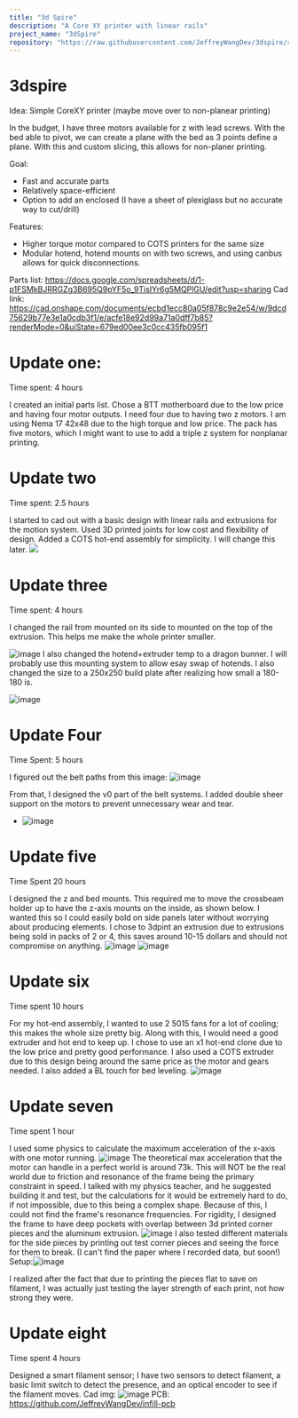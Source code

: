 ```yaml
---
title: "3d Spire"
description: "A Core XY printer with linear rails"
project_name: "3dSpire"
repository: "https://raw.githubusercontent.com/JeffreyWangDev/3dspire/refs/heads/main/design.md"
---
```

# 3dspire

Idea: Simple CoreXY printer (maybe move over to non-planear printing)

In the budget, I have three motors available for z with lead screws. With the bed able to pivot, we can create a plane with the bed as 3 points define a plane. With this and custom slicing, this allows for non-planer printing. 

Goal:
- Fast and accurate parts
- Relatively space-efficient
- Option to add an enclosed (I have a sheet of plexiglass but no accurate way to cut/drill)

Features:
- Higher torque motor compared to COTS printers for the same size 
- Modular hotend, hotend mounts on with two screws, and using canbus allows for quick disconnections. 


Parts list:
https://docs.google.com/spreadsheets/d/1-p1FSMkBJRRGZg3B695Q9pYF5o_9TisIYr6g5MQPlGU/edit?usp=sharing
Cad link:
https://cad.onshape.com/documents/ecbd1ecc80a05f878c9e2e54/w/9dcd75629b77e3e1a0cdb3f1/e/acfe18e92d99a71a0dff7b85?renderMode=0&uiState=679ed00ee3c0cc435fb095f1


# Update one:
Time spent: 4 hours

I created an initial parts list. Chose a BTT motherboard due to the low price and having four motor outputs. I need four due to having two z motors. I am using Nema 17 42x48 due to the high torque and low price. The pack has five motors, which I might want to use to add a triple z system for nonplanar printing. 

# Update two
Time spent: 2.5 hours

I started to cad out with a basic design with linear rails and extrusions for the motion system. Used 3D printed joints for low cost and flexibility of design. Added a COTS hot-end assembly for simplicity. I will change this later. 
![](https://cloud-4adfs32od-hack-club-bot.vercel.app/0image.png)



# Update three
Time spent: 4 hours

I changed the rail from mounted on its side to mounted on the top of the extrusion. This helps me make the whole printer smaller.

![image](https://github.com/user-attachments/assets/7102418d-f17d-4d8b-a479-e3aab53bb22d)
I also changed the hotend+extruder temp to a dragon bunner. I will probably use this mounting system to allow esay swap of hotends. I also changed the size to a 250x250 build plate after realizing how small a 180-180 is. 

![image](https://github.com/user-attachments/assets/6f468370-7b79-4f1d-bccf-cf5dfd8e3456)


# Update Four
Time Spent: 5 hours

I figured out the belt paths from this image:
![image](https://github.com/user-attachments/assets/476c0db7-1e39-497a-9d4c-de7377b1bf9b)


From that, I designed the v0 part of the belt systems. I added double sheer support on the motors to prevent unnecessary wear and tear.
- ![image](https://github.com/user-attachments/assets/6a8ee717-8362-4d96-96f9-5bda1af1594a)


# Update five
Time Spent 20 hours  

I designed the z and bed mounts. This required me to move the crossbeam holder up to have the z-axis mounts on the inside, as shown below. I wanted this so I could easily bold on side panels later without worrying about producing elements. I chose to 3dpint an extrusion due to extrusions being sold in packs of 2 or 4, this saves around 10-15 dollars and should not compromise on anything. 
![image](https://github.com/user-attachments/assets/05c2d015-01c6-4250-a13c-301b3e738d28)
![image](https://github.com/user-attachments/assets/b78480f5-720b-417a-ac1a-76ae9febead9)

# Update six
Time spent 10 hours

For my hot-end assembly, I wanted to use 2 5015 fans for a lot of cooling; this makes the whole size pretty big. Along with this, I would need a good extruder and hot end to keep up. I chose to use an x1 hot-end clone due to the low price and pretty good performance. I also used a COTS extruder due to this design being around the same price as the motor and gears needed. I also added a BL touch for bed leveling. 
![image](https://github.com/user-attachments/assets/a74bb44c-e01a-43f6-aac1-1c4fdf79a863)


# Update seven 
Time spent 1 hour

I used some physics to calculate the maximum acceleration of the x-axis with one motor running. 
![image](https://github.com/user-attachments/assets/a6d46b10-ded3-48dc-bc76-a23dd6f73743)
The theoretical max acceleration that the motor can handle in a perfect world is around 73k. This will NOT be the real world due to friction and resonance of the frame being the primary constraint in speed. I talked with my physics teacher, and he suggested building it and test, but the calculations for it would be extremely hard to do, if not impossible, due to this being a complex shape. Because of this, I could not find the frame's resonance frequencies. For rigidity, I designed the frame to have deep pockets with overlap between 3d printed corner pieces and the aluminum extrusion. ![image](https://github.com/user-attachments/assets/b0ccaa54-03d5-4574-b9b8-1c8a43def755) 
I also tested different materials for the side pieces by printing out test corner pieces and seeing the force for them to break. (I can't find the paper where I recorded data, but soon!) Setup:![image](https://github.com/user-attachments/assets/49b15e29-af5a-462f-9805-2179c75c806b)

I realized after the fact that due to printing the pieces flat to save on filament, I was actually just testing the layer strength of each print, not how strong they were. 


# Update eight 
Time spent 4 hours

Designed a smart filament sensor; I have two sensors to detect filament, a basic limit switch to detect the presence, and an optical encoder to see if the filament moves. 
Cad img: ![image](https://github.com/user-attachments/assets/92d0d922-0091-4b66-8e51-19e978f4b30c)
PCB: https://github.com/JeffreyWangDev/infill-pcb
 
